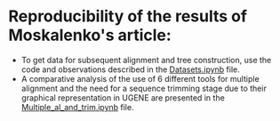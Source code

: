 #  Reproducibility of the results of Moskalenko's article:

- To get data for subsequent alignment and tree construction, use the code and observations described in the [Datasets.ipynb](https://github.com/BelyaevaAlex/-Crustacean-hoods-strive-for-power/blob/main/Moskalenko/Datasets.ipynb) file.
- A comparative analysis of the use of 6 different tools for multiple alignment and the need for a sequence trimming stage due to their graphical representation in UGENE are presented in the [Multiple_al_and_trim.ipynb](https://github.com/BelyaevaAlex/-Crustacean-hoods-strive-for-power/blob/main/Moskalenko/Multiple_al_and_trim.ipynb) file.
